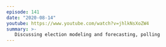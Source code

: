```yaml
---
episode: 141
date: "2020-08-14"
youtube: https://www.youtube.com/watch?v=jhlkNsXoZW4
summary: >-
   Discussing election modeling and forecasting, polling
---
```

